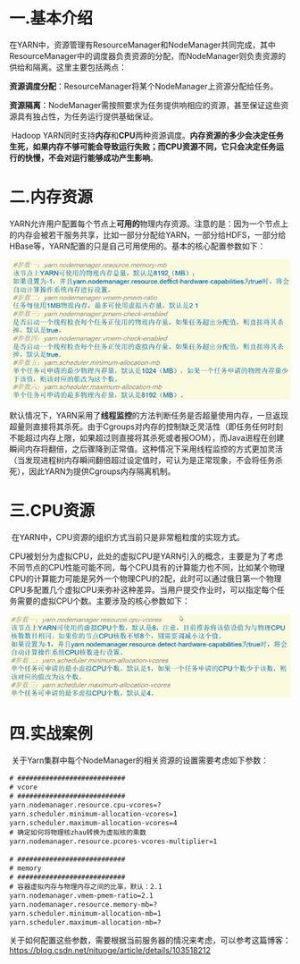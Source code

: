 # 一.基本介绍

​		在YARN中，资源管理有ResourceManager和NodeManager共同完成，其中ResourceManager中的调度器负责资源的分配，而NodeManager则负责资源的供给和隔离。这里主要包括两点：

​		**资源调度分配**：ResourceManager将某个NodeManager上资源分配给任务。

​		**资源隔离**：NodeManager需按照要求为任务提供响相应的资源，甚至保证这些资源具有独占性，为任务运行提供基础保证。

​		Hadoop YARN同时支持**内存**和**CPU**两种资源调度。**内存资源的多少会决定任务生死，如果内存不够可能会导致运行失败；而CPU资源不同，它只会决定任务运行的快慢，不会对运行能够成功产生影响**。



# 二.内存资源

​		YARN允许用户配置每个节点上**可用的**物理内存资源。注意的是：因为一个节点上的内存会被若干服务共享，比如一部分分配给YARN，一部分给HDFS，一部分给HBase等，YARN配置的只是自己可用使用的。基本的核心配置参数如下：

![](./image/08.jpg)

​		默认情况下，YARN采用了**线程监控**的方法判断任务是否超量使用内存，一旦返现超量则直接将其杀死。由于Cgroups对内存的控制缺乏灵活性（即任务任何时刻不能超过内存上限，如果超过则直接将其杀死或者报OOM），而Java进程在创建瞬间内存将翻倍，之后骤降到正常值。这种情况下采用线程监控的方式更加灵活（当发现进程树内存瞬间翻倍超过设定值时，可认为是正常现象，不会将任务杀死），因此YARN为提供Cgroups内存隔离机制。



# 三.CPU资源

​		在YARN中，CPU资源的组织方式当前只是非常粗粒度的实现方式。

​		CPU被划分为虚拟CPU，此处的虚拟CPU是YARN引入的概念，主要是为了考虑不同节点的CPU性能可能不同，每个CPU具有的计算能力也不同，比如某个物理CPU的计算能力可能是另外一个物理CPU的2配，此时可以通过俄日第一个物理CPU多配置几个虚拟CPU来弥补这种差异。当用户提交作业时，可以指定每个任务需要的虚拟CPU个数。主要涉及的核心参数如下：

![](./image/09.jpg)



# 四.实战案例

​		关于Yarn集群中每个NodeManager的相关资源的设置需要考虑如下参数：

```properties
# ###########################
# vcore
# ###########################
yarn.nodemanager.resource.cpu-vcores=?
yarn.scheduler.minimum-allocation-vcores=1
yarn.scheduler.maximum-allocation-vcores=4
# 确定如何将物理核zhau转换为虚拟核的乘数
yarn.nodemanager.resource.pcores-vcores-multiplier=1

# ###########################
# memory
# ###########################
# 容器虚拟内存与物理内存之间的比率，默认：2.1
yarn.nodemanager.vmem-pmem-ratio=2.1
yarn.nodemanager.resource.memory-mb=?
yarn.scheduler.minimum-allocation-mb=1
yarn.scheduler.maximum-allocation-mb=?
```

​		关于如何配置这些参数，需要根据当前服务器的情况来考虑，可以参考这篇博客：https://blog.csdn.net/nituoge/article/details/103518212

